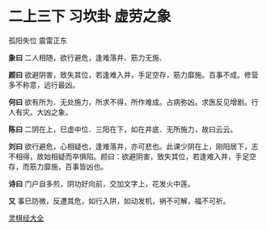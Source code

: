 # 二上三下 习坎卦 虚劳之象

孤阳失位 震雷正东

**象曰** 二人相随，欲行避危，逢难落井、筋力无施、

**颜曰** 欲避阴害，致失其位，若逢难入井，手足空存，筋力靡施。百事不成。修营多不称意，远行最凶。

**何曰** 欲有所为．无处施力，所求不得，所作难成。占病弥凶。求医反见增剧。行人有灾。大凶之象。

**陈曰** 二阴在上，巳虚中位．三阳在下，如在井底．无所施力，故曰云云。

**刘曰** 欲行避危，心相疑也，逢难落井，亦可悲也。此课少阴在上，刚阳居下，志不相得，故始相疑而卒俱陷。颜曰：欲避阴害，致失其位，若逢难入井，手足空存，而筋力靡施，百事皆凶也。

**诗曰** 门户自多煎，阴功好向前，交加文字上，花发火中莲。

**又** 事巳防微，反遭其危，如行入阱，如动发机，祸不可解，福不可祈。

[灵棋经大全](README.md)
